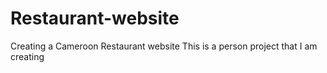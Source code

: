 # Restaurant-website
Creating a Cameroon Restaurant website
This is a person project that I am creating
